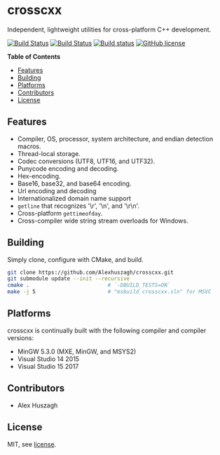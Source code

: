 crosscxx
========

Independent, lightweight utilities for cross-platform C++ development.

[![Build Status](https://travis-ci.org/Alexhuszagh/crosscxx.svg?branch=master)](https://trAlexhuszagh/csv_parseravis-ci.org/Alexhuszagh/crosscxx)
[![Build Status](https://tea-ci.org/api/badges/Alexhuszagh/crosscxx/status.svg)](https://tea-ci.org/Alexhuszagh/crosscxx)
[![Build status](https://ci.appveyor.com/api/projects/status/jx4mmgo25myx9u9i?svg=true)](https://ci.appveyor.com/project/Alexhuszagh/crosscxx)
[![GitHub license](https://img.shields.io/badge/license-MIT-blue.svg)](https://github.com/Alexhuszagh/crosscxx/blob/master/LICENSE.md)

**Table of Contents**

- [Features](#features)
- [Building](#building)
- [Platforms](#platforms)
- [Contributors](#contributors)
- [License](#license)

## Features

- Compiler, OS, processor, system architecture, and endian detection macros.
- Thread-local storage.
- Codec conversions (UTF8, UTF16, and UTF32).
- Punycode encoding and decoding.
- Hex-encoding.
- Base16, base32, and base64 encoding.
- Url encoding and decoding
- Internationalized domain name support
- `getline` that recognizes '\r', '\n', and '\r\n'.
- Cross-platform `gettimeofday`.
- Cross-compiler wide string stream overloads for Windows.

## Building

Simply clone, configure with CMake, and build.

```bash
git clone https://github.com/Alexhuszagh/crosscxx.git
git submodule update --init --recursive
cmake .                         # `-DBUILD_TESTS=ON`
make -j 5                       # "msbuild crosscxx.sln" for MSVC
```

## Platforms

crosscxx is continually built with the following compiler and compiler versions:

- MinGW 5.3.0 (MXE, MinGW, and MSYS2) 
- Visual Studio 14 2015
- Visual Studio 15 2017

## Contributors

- Alex Huszagh

## License

MIT, see [license](LICENSE.md).
